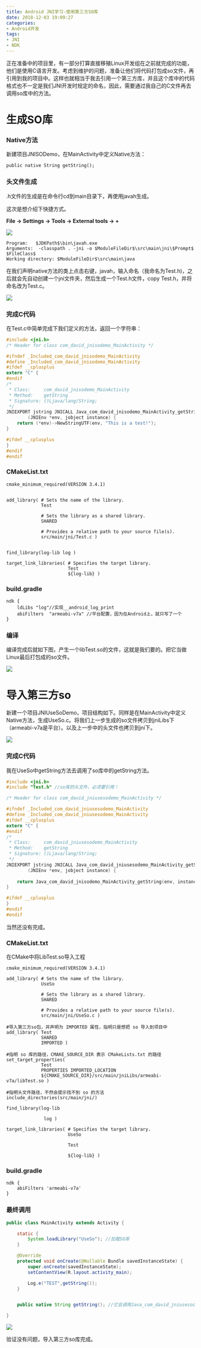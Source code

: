 ```yaml
---
title: Android JNI学习-使用第三方SO库
date: 2018-12-03 19:09:27
categories: 
- Android开发
tags:
- JNI
- NDK
---
```


正在准备中的项目里，有一部分打算直接移殖Linux开发组在之前就完成的功能，他们是使用C语言开发。考虑到维护的问题，准备让他们将代码打包成so文件，再引用到我的项目中。这样也就相当于我去引用一个第三方库，并且这个库中的代码格式也不一定是我们JNI开发时规定的命名，因此，需要通过我自己的C文件再去调用so库中的方法。

# 生成SO库

### Native方法

新建项目JNISODemo，在MainActivity中定义Native方法：

```
public native String getString();
```

### 头文件生成

.h文件的生成是在命令行cd到main目录下，再使用javah生成。

这次是想介绍下快捷方式。

**File -> Settings -> Tools -> External tools -> +**



![](https://upload-images.jianshu.io/upload_images/3809817-c4046ae731276f29.png?imageMogr2/auto-orient/strip%7CimageView2/2/w/1240)

```
Program:   $JDKPath$\bin\javah.exe 
Arguments:  -classpath . -jni -o $ModuleFileDir$\src\main\jni\$Prompt$  $FileClass$ 
Working directory: $ModuleFileDir$\src\main\java
```

在我们声明native方法的类上点击右键，javah，输入命名（我命名为Test.h)，之后就会先自动创建一个jni文件夹，然后生成一个Test.h文件，copy Test.h，并将命名改为Test.c。

![](https://upload-images.jianshu.io/upload_images/3809817-469baae7078430a0.png?imageMogr2/auto-orient/strip%7CimageView2/2/w/1240)






### 完成C代码

在Test.c中简单完成下我们定义的方法，返回一个字符串：



```C
#include <jni.h>
/* Header for class com_david_jnisodemo_MainActivity */

#ifndef _Included_com_david_jnisodemo_MainActivity
#define _Included_com_david_jnisodemo_MainActivity
#ifdef __cplusplus
extern "C" {
#endif
/*
 * Class:     com_david_jnisodemo_MainActivity
 * Method:    getString
 * Signature: ()Ljava/lang/String;
 */
JNIEXPORT jstring JNICALL Java_com_david_jnisodemo_MainActivity_getString
        (JNIEnv *env, jobject instance) {
    return (*env)->NewStringUTF(env, "This is a test!");
}

#ifdef __cplusplus
}
#endif
#endif
```



### CMakeList.txt

```make
cmake_minimum_required(VERSION 3.4.1)


add_library( # Sets the name of the library.
             Test
             
             # Sets the library as a shared library.
             SHARED

             # Provides a relative path to your source file(s).
             src/main/jni/Test.c )


find_library(log-lib log )

target_link_libraries( # Specifies the target library.
                       Test
                       ${log-lib} )
```



### build.gradle

```
ndk {
    ldLibs "log"//实现__android_log_print
    abiFilters  "armeabi-v7a" //平台配置，因为在Android上，就只写了一个
}
```



### 编译

编译完成后就如下图，产生一个libTest.so的文件，这就是我们要的。把它当做Linux最后打包成的so文件。

![](https://upload-images.jianshu.io/upload_images/3809817-caee5784088bdb17.png?imageMogr2/auto-orient/strip%7CimageView2/2/w/1240)






# 导入第三方so

新建一个项目JNIUseSoDemo，项目结构如下。同样是在MainActivity中定义Native方法，生成UseSo.c。将我们上一步生成的so文件拷贝到jniLibs下（armeabi-v7a是平台）。以及上一步中的头文件也拷贝到jni下。

![](https://upload-images.jianshu.io/upload_images/3809817-120270e98dea640c.png?imageMogr2/auto-orient/strip%7CimageView2/2/w/1240)




### 完成C代码

我在UseSo中getString方法去调用了so库中的getString方法。

```C
#include <jni.h>
#include "Test.h" //so库的头文件，必须要引用！

/* Header for class com_david_jniusesodemo_MainActivity */

#ifndef _Included_com_david_jniusesodemo_MainActivity
#define _Included_com_david_jniusesodemo_MainActivity
#ifdef __cplusplus
extern "C" {
#endif
/*
 * Class:     com_david_jniusesodemo_MainActivity
 * Method:    getString
 * Signature: ()Ljava/lang/String;
 */
JNIEXPORT jstring JNICALL Java_com_david_jniusesodemo_MainActivity_getString
        (JNIEnv *env, jobject instance) {
    
    return Java_com_david_jnisodemo_MainActivity_getString(env, instance);
}

#ifdef __cplusplus
}
#endif
#endif
```

当然还没有完成。



### CMakeList.txt

在CMake中将LibTest.so导入工程



```
cmake_minimum_required(VERSION 3.4.1)

add_library( # Sets the name of the library.
             UseSo

             # Sets the library as a shared library.
             SHARED

             # Provides a relative path to your source file(s).
             src/main/jni/UseSo.c )
             
#导入第三方so包，并声明为 IMPORTED 属性，指明只是想把 so 导入到项目中
add_library( Test
             SHARED
             IMPORTED )
             
#指明 so 库的路径，CMAKE_SOURCE_DIR 表示 CMakeLists.txt 的路径             
set_target_properties(
             Test
             PROPERTIES IMPORTED_LOCATION
             ${CMAKE_SOURCE_DIR}/src/main/jniLibs/armeabi-v7a/libTest.so )

#指明头文件路径，不然会提示找不到 so 的方法
include_directories(src/main/jni/)

find_library(log-lib

              log )

target_link_libraries( # Specifies the target library.
                       UseSo

                       Test

                       ${log-lib} )
```



### build.gradle



```
ndk {
    abiFilters 'armeabi-v7a'
}
```



### 最终调用



```Java
public class MainActivity extends Activity {

    static {
        System.loadLibrary("UseSo"); //加载SO库
    }

    @Override
    protected void onCreate(@Nullable Bundle savedInstanceState) {
        super.onCreate(savedInstanceState);
        setContentView(R.layout.activity_main);

        Log.e("TEST",getString());
    }


    public native String getString(); //它会调用Java_com_david_jniusesodemo_MainActivity_getString方法，然后该方法又回去调用so库中的Java_com_david_jnisodemo_MainActivity_getString方法，得到返回字符串。

}
```

![](https://upload-images.jianshu.io/upload_images/3809817-07915a8ceb23d42d.png?imageMogr2/auto-orient/strip%7CimageView2/2/w/1240)




验证没有问题，导入第三方so库完成。